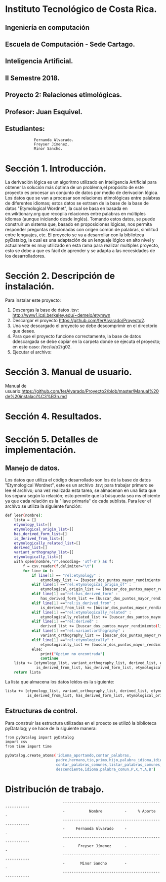 # Instituto Tecnológico de Costa Rica.
## Ingeniería en computación
## Escuela de Computación - Sede Cartago.
## Inteligencia Artificial.
## II Semestre 2018.
## Proyecto 2: Relaciones etimológicas.
## Profesor: Juan Esquivel.
## Estudiantes: 
                 Fernanda Alvarado.
                 Freyser Jímenez.
                 Minor Sancho.

# Sección 1. Introducción.
La derivación lógica es un algoritmo utilizado en Inteligencia Artificial para obtener la solución más óptima de un problema,el propósito de este proyecto es procesar un conjunto de datos por medio de derivación lógica. 
Los datos que se van a procesar son relaciones etimológicas entre palabras de diferentes idiomas; estos datos se extraen de la base de la base de datos "Etymological Wordnet", la cual se basa en  basada en en.wiktionary.org que recopila relaciones entre palabras en múltiples idiomas (aunque iniciando desde inglés). Tomando estos datos, se puede construir un sistema que, basado en proposiciones lógicas, nos permita responder preguntas relacionadas con orígen común de palabras, similitud entre lenguajes, etc. El proyecto se va a desarrollar con la biblioteca pyDatalog, la cual es una adaptación de un lenguaje lógico en alto nivel y actualmente es muy utilizado en esta rama para realizar multiples proyecto, esto se debe a que es fácil de aprender y se adapta a las necesidades de los desarrolladores.
# Sección 2. Descripción de instalación.
Para instalar este proyecto:
1. Descargas la base de datos .tsv: http://www1.icsi.berkeley.edu/~demelo/etymwn
2. Descargar el proyecto https://github.com/ferAlvarado/Proyecto2.
3. Una vez descargado el proyecto se debe descomprimir en el directorio que desee.
4. Para que el proyecto funcione correctamente, la base de datos ddescargada se debe copiar en la carpeta donde se ejecuta el proyecto; en este caso: /tec/ia/p2/g02.
5. Ejecutar el archivo: 
# Sección 3. Manual de usuario.
Manual de usuario:https://github.com/ferAlvarado/Proyecto2/blob/master/Manual%20de%20instalaci%C3%B3n.md
# Sección 4. Resultados.
# Sección 5. Detalles de implementación.
## Manejo de datos.
Los datos que utiliza el código desarrollado son los de la base de datos "Etymological Wordnet", este es un archivo .tsv; para trabajar primero se lee el archivo; una vez realizada esta tarea, se almacenan en una lista que los separa según la relación; esto permite que la búsqueda sea ms eficiente ya que cada relación es la "llave primaria" de cada sublista. 
Para leer el archivo se utiliza la siguiente función:
```sh
def leer(nombre):
    lista = []
    etymology_list=[]
    etymological_origin_list=[]
    has_derived_form_list=[]
    is_derived_from_list=[]
    etymologically_related_list=[]
    derived_list=[]
    variant_orthography_list=[]
    etymologically_list=[]
    with open(nombre,"r",encoding= 'utf-8') as f:
        f = csv.reader(f,delimiter="\t")
        for line in f:
            if line[1] == "rel:etymology" :
                etymology_list += [buscar_dos_puntos_mayor_rendimiento(line)]
            elif line[1] =="rel:etymological_origin_of" :
                etymological_origin_list += [buscar_dos_puntos_mayor_rendimiento(line)]
            elif line[1] =="rel:has_derived_form" :
                has_derived_form_list += [buscar_dos_puntos_mayor_rendimiento(line)]
            elif line[1] =="rel:is_derived_from" :
                is_derived_from_list += [buscar_dos_puntos_mayor_rendimiento(line)]
            elif line[1] =="rel:etymologically_related" :
                etymologically_related_list += [buscar_dos_puntos_mayor_rendimiento(line)]
            elif line[1] =="rel:derived" :
                derived_list += [buscar_dos_puntos_mayor_rendimiento(line)]
            elif line[1] =="rel:variant:orthography" :
                variant_orthography_list += [buscar_dos_puntos_mayor_rendimiento(line)]
            elif line[1] =="rel:etymologically" :
                etymologically_list += [buscar_dos_puntos_mayor_rendimiento(line)]
            else:
                print("Opcion no encontrada")
                continue
    lista += [etymology_list, variant_orthography_list, derived_list, etymologically_related_list,
              is_derived_from_list, has_derived_form_list, etymological_origin_list,etymologically_list]
    return lista
```
La lista que almacena los datos leídos es la siguiente:
```sh
lista += [etymology_list, variant_orthography_list, derived_list, etymologically_related_list,
          is_derived_from_list, has_derived_form_list, etymological_origin_list,etymologically_list]
```
## Estructuras de control.
Para construir las estructura utilizadas en el proecto se utilizó la biblioteca pyDatalog; y se hace de la siguiente manera:
```sh
from pyDatalog import pyDatalog
import csv
from time import time

pyDatalog.create_atoms('idioma_aportando,contar_palabras,
                       padre,hermano,tio,primo,hijo,palabra_idioma,idioma_palabra,
                       contar_palabras_comunes,listar_palabras_comunes,ancestro,
                       descendiente,idioma,palabra_comun,P,X,Y,A,B')
```                      

# Distribución de trabajo.
                              -------------------------------------------------------
                              -           Nombre          -     % Aporte            -
                              -------------------------------------------------------
                              -     Fernanda Alvarado     -                         -
                              -------------------------------------------------------
                              -      Freyser Jímenez      -                         -
                              -------------------------------------------------------
                              -       Minor Sancho        -                         -
                              -------------------------------------------------------
